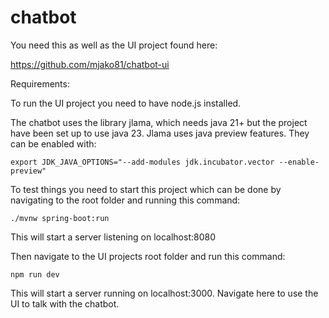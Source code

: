# chatbot
You need this as well as the UI project found here:

https://github.com/mjako81/chatbot-ui

Requirements:

To run the UI project you need to have node.js installed.

The chatbot uses the library jlama, which needs java 21+ but the project have been set up to use java 23.
Jlama uses java preview features. They can be enabled with:
```shell
export JDK_JAVA_OPTIONS="--add-modules jdk.incubator.vector --enable-preview"
```
To test things you need to start this project which can be done by navigating to the root folder and running this command:
```shell
./mvnw spring-boot:run
```
This will start a server listening on localhost:8080

Then navigate to the UI projects root folder and run this command:
```shell
npm run dev
```
This will start a server running on localhost:3000. Navigate here to use the UI to talk with the chatbot.